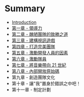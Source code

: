 # Summary

* [Introduction](README.md)
* [第一章 - 領導力](chapter1.md)
* [第二章 - 醜陋團隊的致勝之道](chapter2.md)
* [第三章 - 建構視訊遊戲](chapter3.md)
* [第四章 - 打造完美團隊](chapter4.md)
* [第五章 - 激勵開發人員的因素](chapter5.md)
* [第六章 - 激勵隊員](chapter6.md)
* [第七章 - 將音樂帶向 21 世紀](chapter7.md)
* [第八章 - 內部開放原始碼](chapter8.md)
* 第九章 - 創造團隊文化
* 第十章 - 讓"我"置身於錯誤之中吧！
* 第十一章 - 制定計劃

